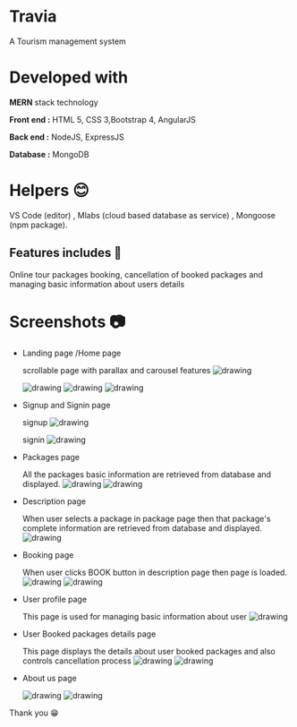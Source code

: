 # Travia
A Tourism management system 

# Developed with

 **MERN** stack technology
 
**Front end :** HTML 5, CSS 3,Bootstrap 4, AngularJS   

**Back end :** NodeJS, ExpressJS

**Database :** MongoDB 

# Helpers :blush:
VS Code (editor) , Mlabs (cloud based database as service) , Mongoose (npm package).


## Features includes :muscle: 
Online tour packages booking, cancellation of booked packages and managing basic information about users details

# Screenshots :camera:
* Landing page /Home page

   scrollable page with parallax and carousel features
  <img src="./screenshots/home.JPG" alt="drawing"   width="auto" /> 
  
  <img src="./screenshots/home1.JPG" alt="drawing"  width="auto"/>
 
  <img src="./screenshots/home2.JPG" alt="drawing"  width="auto"/> 
 
  <img src="./screenshots/home3.JPG" alt="drawing"  width="auto"/>

* Signup and Signin page

  signup
  <img src="./screenshots/signup.JPG" alt="drawing"  width="auto"/>

  signin
  <img src="./screenshots/login.JPG" alt="drawing"  width="auto"/>


* Packages page

  All the packages basic information are retrieved from database and displayed. 
  <img src="./screenshots/package.JPG" alt="drawing"  width="auto"/>
  <img src="./screenshots/package1.JPG" alt="drawing"  width="auto"/>

* Description page
  
  When user selects a package in package page then that package's complete information are retrieved from database and displayed.
  <img src="./screenshots/details.JPG" alt="drawing"  width="auto"/>


* Booking page
  
  When user clicks BOOK button in description page then page is loaded.
  <img src="./screenshots/booking.JPG" alt="drawing"  width="auto"/>
  <img src="./screenshots/payment.JPG" alt="drawing"  width="auto"/>


* User profile page
  
  This page is used for managing basic information about user
  <img src="./screenshots/profile.JPG" alt="drawing"  width="auto"/>

* User Booked packages details page
  
  This page displays the details about user booked packages and also controls cancellation process
  <img src="./screenshots/empty.JPG" alt="drawing"  width="auto"/>
  <img src="./screenshots/booked.JPG" alt="drawing"  width="auto"/>

* About us page

  <img src="./screenshots/about.JPG" alt="drawing"  width="auto"/>
  <img src="./screenshots/about1.JPG" alt="drawing"  width="auto"/>


Thank you :grin:
